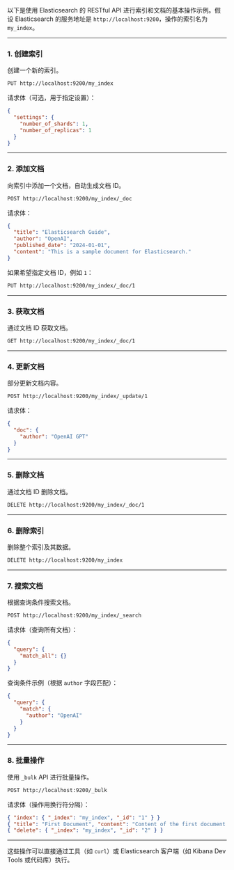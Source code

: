 以下是使用 Elasticsearch 的 RESTful API 进行索引和文档的基本操作示例。假设 Elasticsearch 的服务地址是 `http://localhost:9200`，操作的索引名为 `my_index`。

------

### 1. **创建索引**

创建一个新的索引。

```bash
PUT http://localhost:9200/my_index
```

请求体（可选，用于指定设置）：

```json
{
  "settings": {
    "number_of_shards": 1,
    "number_of_replicas": 1
  }
}
```

------

### 2. **添加文档**

向索引中添加一个文档，自动生成文档 ID。

```bash
POST http://localhost:9200/my_index/_doc
```

请求体：

```json
{
  "title": "Elasticsearch Guide",
  "author": "OpenAI",
  "published_date": "2024-01-01",
  "content": "This is a sample document for Elasticsearch."
}
```

如果希望指定文档 ID，例如 `1`：

```bash
PUT http://localhost:9200/my_index/_doc/1
```

------

### 3. **获取文档**

通过文档 ID 获取文档。

```bash
GET http://localhost:9200/my_index/_doc/1
```

------

### 4. **更新文档**

部分更新文档内容。

```bash
POST http://localhost:9200/my_index/_update/1
```

请求体：

```json
{
  "doc": {
    "author": "OpenAI GPT"
  }
}
```

------

### 5. **删除文档**

通过文档 ID 删除文档。

```bash
DELETE http://localhost:9200/my_index/_doc/1
```

------

### 6. **删除索引**

删除整个索引及其数据。

```bash
DELETE http://localhost:9200/my_index
```

------

### 7. **搜索文档**

根据查询条件搜索文档。

```bash
POST http://localhost:9200/my_index/_search
```

请求体（查询所有文档）：

```json
{
  "query": {
    "match_all": {}
  }
}
```

查询条件示例（根据 `author` 字段匹配）：

```json
{
  "query": {
    "match": {
      "author": "OpenAI"
    }
  }
}
```

------

### 8. **批量操作**

使用 `_bulk` API 进行批量操作。

```bash
POST http://localhost:9200/_bulk
```

请求体（操作用换行符分隔）：

```json
{ "index": { "_index": "my_index", "_id": "1" } }
{ "title": "First Document", "content": "Content of the first document." }
{ "delete": { "_index": "my_index", "_id": "2" } }
```

------

这些操作可以直接通过工具（如 `curl`）或 Elasticsearch 客户端（如 Kibana Dev Tools 或代码库）执行。
